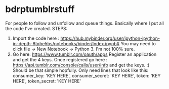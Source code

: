 # bdrptumblrstuff
For people to follow and unfollow and queue things. Basically where I put all the code I've created. 
STEPS: 
1. Import the code here : https://hub.mybinder.org/user/ipython-ipython-in-depth-8tqhe5bs/notebooks/binder/Index.ipynb# 
You may need to click file -> New Notebook -> Python 3. I'm not 100% sure. 
2. Go here: https://www.tumblr.com/oauth/apps 
Register an application and get the 4 keys. 
Once registered go here : https://api.tumblr.com/console/calls/user/info and get the keys. :) 
Should be that simple hopfully. 
Only need lines that look like this: 
consumer_key: 'KEY HERE',
  consumer_secret: 'KEY HERE',
  token: 'KEY HERE',
  token_secret: 'KEY HERE'
